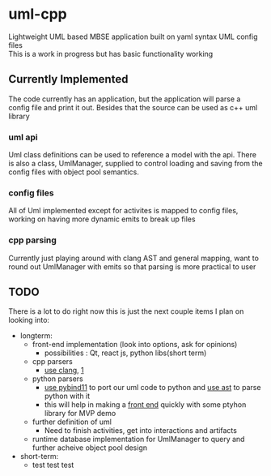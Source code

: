# uml-cpp
Lightweight UML based MBSE application built on yaml syntax UML config files    
This is a work in progress but has basic functionality working

## Currently Implemented
The code currently has an application, but the application will parse a config
file and print it out. Besides that the source can be used as c++ uml library

### uml api
Uml class definitions can be used to reference a model with the api. There is 
also a class, UmlManager, supplied to control loading and saving from the config files
with object pool semantics.

### config files
All of Uml implemented except for activites is mapped to config files, working on
having more dynamic emits to break up files

### cpp parsing
Currently just playing around with clang AST and general mapping, want to round out 
UmlManager with emits so that parsing is more practical to user


## TODO
There is a lot to do right now this is just the next couple items I plan on looking into:  
  * longterm:      
    * front-end implementation (look into options, ask for opinions)    
      * possibilities : Qt, react js, python libs(short term)    
    * cpp parsers    
      * [use clang](https://shaharmike.com/cpp/libclang/?fbclid=IwAR1Y9PBig4Hd6bxmNERySpGAk2V09iCThrWuZ3Vb31LFAMG33pa1_kGVQZo), [1](https://clang.llvm.org/get_started.html)    
    * python parsers  
      * [use pybind11](https://realpython.com/python-bindings-overview/) to port our uml code to python and [use ast](https://docs.python.org/3/library/ast.html#module-ast)  to parse python with it  
      * this will help in making a [front end](https://wiki.python.org/moin/WebFrameworks) quickly with some ptyhon library for MVP demo
    * further definition of uml    
      * Need to finish activities, get into interactions and artifacts    
    * runtime database implementation for UmlManager to query and further acheive object pool design
  * short-term:    
    * test test test    
    